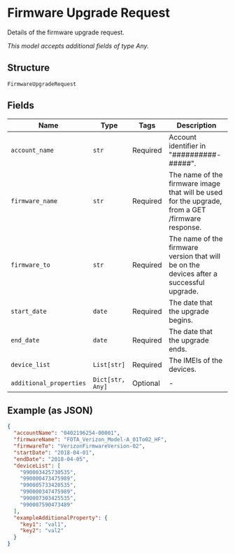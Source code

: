 
# Firmware Upgrade Request

Details of the firmware upgrade request.

*This model accepts additional fields of type Any.*

## Structure

`FirmwareUpgradeRequest`

## Fields

| Name | Type | Tags | Description |
|  --- | --- | --- | --- |
| `account_name` | `str` | Required | Account identifier in "##########-#####". |
| `firmware_name` | `str` | Required | The name of the firmware image that will be used for the upgrade, from a GET /firmware response. |
| `firmware_to` | `str` | Required | The name of the firmware version that will be on the devices after a successful upgrade. |
| `start_date` | `date` | Required | The date that the upgrade begins. |
| `end_date` | `date` | Required | The date that the upgrade ends. |
| `device_list` | `List[str]` | Required | The IMEIs of the devices. |
| `additional_properties` | `Dict[str, Any]` | Optional | - |

## Example (as JSON)

```json
{
  "accountName": "0402196254-00001",
  "firmwareName": "FOTA_Verizon_Model-A_01To02_HF",
  "firmwareTo": "VerizonFirmwareVersion-02",
  "startDate": "2018-04-01",
  "endDate": "2018-04-05",
  "deviceList": [
    "990003425730535",
    "990000473475989",
    "990005733420535",
    "990000347475989",
    "990007303425535",
    "990007590473489"
  ],
  "exampleAdditionalProperty": {
    "key1": "val1",
    "key2": "val2"
  }
}
```

